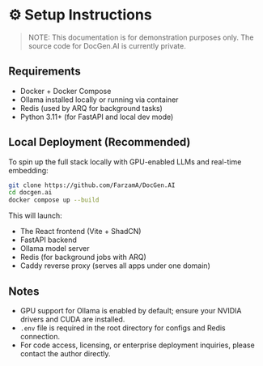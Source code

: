 # ⚙️ Setup Instructions

> NOTE: This documentation is for demonstration purposes only. The source code for DocGen.AI is currently private.

## Requirements

- Docker + Docker Compose
- Ollama installed locally or running via container
- Redis (used by ARQ for background tasks)
- Python 3.11+ (for FastAPI and local dev mode)

## Local Deployment (Recommended)

To spin up the full stack locally with GPU-enabled LLMs and real-time embedding:

```bash
git clone https://github.com/FarzamA/DocGen.AI
cd docgen.ai
docker compose up --build
```

This will launch:

- The React frontend (Vite + ShadCN)
- FastAPI backend
- Ollama model server
- Redis (for background jobs with ARQ)
- Caddy reverse proxy (serves all apps under one domain)

## Notes

- GPU support for Ollama is enabled by default; ensure your NVIDIA drivers and CUDA are installed.
- `.env` file is required in the root directory for configs and Redis connection.
- For code access, licensing, or enterprise deployment inquiries, please contact the author directly.
